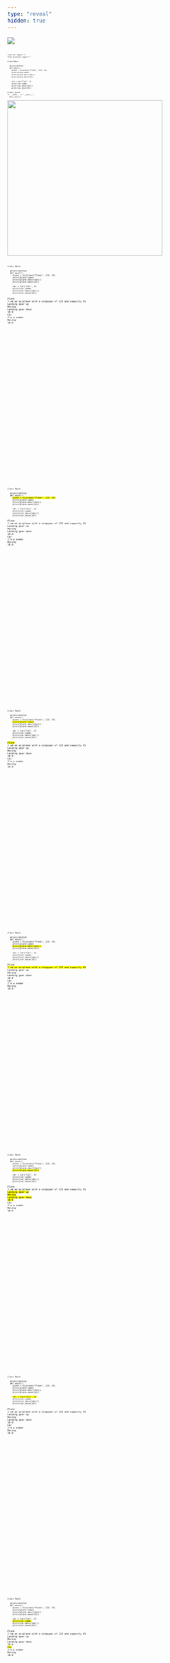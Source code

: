 ```yaml
---
type: "reveal"
hidden: true
---
```

<section>
    <img class="plain stretch" style="" src="/cc210/images/13-inherit/12.7.p.uml.png">
</section><br>
<section>
  <pre class="stretch" style="font-size: .33em"><code class="python">from Car import *
from Airplane import *<br>
class Main:<br>
  @staticmethod
  def main():
    plane = Airplane("Plane", 123, 45)
    print(plane.name)
    print(plane.describe())
    print(plane.move(10))<br>
    car = Car("Car", 4)
    print(car.name)
    print(car.describe())
    print(car.move(10))<br>
# main guard
if __name__ == "__main__":
  Main.main() </code></pre>
  <img class="plain" style="height: 350px" src="/cc210/images/13-inherit/12.7.p.4.test1.png">
</section><br>
<section>
  <pre class="stretch" style="font-size: .4em"><code class="python">class Main:<br>
  @staticmethod
  def main():
    plane = Airplane("Plane", 123, 45)
    print(plane.name)
    print(plane.describe())
    print(plane.move(10))<br>
    car = Car("Car", 4)
    print(car.name)
    print(car.describe())
    print(car.move(10))
</code></pre>
<pre class="" style="font-size: .45em; height: 400px"><code style="height: 450px" class="md">Plane
I am an airplane with a wingspan of 123 and capacity 45
Landing gear up
Moving
Landing gear down
10.0
Car
I'm a sedan
Moving
10.0</code></pre>
</section><br>
<section>
  <pre class="stretch" style="font-size: .4em"><code class="python">class Main:<br>
  @staticmethod
  def main():
    <mark>plane = Airplane("Plane", 123, 45)</mark>
    print(plane.name)
    print(plane.describe())
    print(plane.move(10))<br>
    car = Car("Car", 4)
    print(car.name)
    print(car.describe())
    print(car.move(10))
</code></pre>
<pre class="" style="font-size: .45em; height: 400px"><code style="height: 450px" class="md">Plane
I am an airplane with a wingspan of 123 and capacity 45
Landing gear up
Moving
Landing gear down
10.0
Car
I'm a sedan
Moving
10.0</code></pre>
</section><br>
<section>
  <pre class="stretch" style="font-size: .4em"><code class="python">class Main:<br>
  @staticmethod
  def main():
    plane = Airplane("Plane", 123, 45)
    <mark>print(plane.name)</mark>
    print(plane.describe())
    print(plane.move(10))<br>
    car = Car("Car", 4)
    print(car.name)
    print(car.describe())
    print(car.move(10))
</code></pre>
<pre class="" style="font-size: .45em; height: 400px"><code style="height: 450px" class="md"><mark>Plane</mark>
I am an airplane with a wingspan of 123 and capacity 45
Landing gear up
Moving
Landing gear down
10.0
Car
I'm a sedan
Moving
10.0</code></pre>
</section><br>
<section>
  <pre class="stretch" style="font-size: .4em"><code class="python">class Main:<br>
  @staticmethod
  def main():
    plane = Airplane("Plane", 123, 45)
    print(plane.name)
    <mark>print(plane.describe())</mark>
    print(plane.move(10))<br>
    car = Car("Car", 4)
    print(car.name)
    print(car.describe())
    print(car.move(10))
</code></pre>
<pre class="" style="font-size: .45em; height: 400px"><code style="height: 450px" class="md">Plane
<mark>I am an airplane with a wingspan of 123 and capacity 45</mark>
Landing gear up
Moving
Landing gear down
10.0
Car
I'm a sedan
Moving
10.0</code></pre>
</section><br>
<section>
  <pre class="stretch" style="font-size: .4em"><code class="python">class Main:<br>
  @staticmethod
  def main():
    plane = Airplane("Plane", 123, 45)
    print(plane.name)
    print(plane.describe())
    <mark>print(plane.move(10))</mark><br>
    car = Car("Car", 4)
    print(car.name)
    print(car.describe())
    print(car.move(10))
</code></pre>
<pre class="" style="font-size: .45em; height: 400px"><code style="height: 450px" class="md">Plane
I am an airplane with a wingspan of 123 and capacity 45
<mark>Landing gear up
Moving
Landing gear down
10.0</mark>
Car
I'm a sedan
Moving
10.0</code></pre>
</section><br>
<section>
  <pre class="stretch" style="font-size: .4em"><code class="python">class Main:<br>
  @staticmethod
  def main():
    plane = Airplane("Plane", 123, 45)
    print(plane.name)
    print(plane.describe())
    print(plane.move(10))<br>
    <mark>car = Car("Car", 4)</mark>
    print(car.name)
    print(car.describe())
    print(car.move(10))
</code></pre>
<pre class="" style="font-size: .45em; height: 400px"><code style="height: 450px" class="md">Plane
I am an airplane with a wingspan of 123 and capacity 45
Landing gear up
Moving
Landing gear down
10.0
Car
I'm a sedan
Moving
10.0</code></pre>
</section><br>
<section>
  <pre class="stretch" style="font-size: .4em"><code class="python">class Main:<br>
  @staticmethod
  def main():
    plane = Airplane("Plane", 123, 45)
    print(plane.name)
    print(plane.describe())
    print(plane.move(10))<br>
    car = Car("Car", 4)
    <mark>print(car.name)</mark>
    print(car.describe())
    print(car.move(10))
</code></pre>
<pre class="" style="font-size: .45em; height: 400px"><code style="height: 450px" class="md">Plane
I am an airplane with a wingspan of 123 and capacity 45
Landing gear up
Moving
Landing gear down
10.0
<mark>Car</mark>
I'm a sedan
Moving
10.0</code></pre>
</section><br>
<section>
  <pre class="stretch" style="font-size: .4em"><code class="python">class Main:<br>
  @staticmethod
  def main():
    plane = Airplane("Plane", 123, 45)
    print(plane.name)
    print(plane.describe())
    print(plane.move(10))<br>
    car = Car("Car", 4)
    print(car.name)
    <mark>print(car.describe())</mark>
    print(car.move(10))
</code></pre>
<pre class="" style="font-size: .45em; height: 400px"><code style="height: 450px" class="md">Plane
I am an airplane with a wingspan of 123 and capacity 45
Landing gear up
Moving
Landing gear down
10.0
Car
<mark>I'm a sedan</mark>
Moving
10.0</code></pre>
</section><br>
<section>
  <pre class="stretch" style="font-size: .4em"><code class="python">class Main:<br>
  @staticmethod
  def main():
    plane = Airplane("Plane", 123, 45)
    print(plane.name)
    print(plane.describe())
    print(plane.move(10))<br>
    car = Car("Car", 4)
    print(car.name)
    print(car.describe())
    <mark>print(car.move(10))</mark>
</code></pre>
<pre class="" style="font-size: .45em; height: 400px"><code style="height: 450px" class="md">Plane
I am an airplane with a wingspan of 123 and capacity 45
Landing gear up
Moving
Landing gear down
10.0
Car
I'm a sedan
<mark>Moving
10.0</mark></code></pre>
</section><br><br>
<section>
  <pre class="" style="font-size: .4em"><code class="python">class Main:<br>
  @staticmethod
  def main():
    car = Car("Car", 4)
    print(car.honk_horn())
</code></pre>
</section><br><br>
<section>
  <pre class="" style="font-size: .4em"><code class="python">class Main:<br>
  @staticmethod
  def main():
    car = Car("Car", 4)
    print(<mark>car.honk_horn()</mark>)
</code></pre>
</section><br><br>
<section>
  <pre class="" style="font-size: .4em"><code class="python">class Main:<br>
  @staticmethod
  def main():
    car = Car("Car", 4)
    print(car.honk_horn())
</code></pre>
  <img class="plain" style="height: 100px" src="/cc210/images/13-inherit/12.7.p.4.test2.png">
</section><br>
<section>
  <h3>Rules</h3>
  <ol>
    <li>Treat child class as any parent class</li>
    <li>Use attributes and methods based on object class and any parent classes</li>
    <li>Overriden methods will use code in child class</li>
  </ol>
</section><br><br><br>
<section>
  <pre class="stretch" style="font-size: .4em"><code class="python">class Main:<br>
  @staticmethod
  def main():
    vehicles = []
    vehicles.append(Airplane("Plane", 123, 45))
    vehicles.append(Car("Car", 4))
    vehicles.append(Truck("Truck", 157))<br>
    for v in vehicles:
      print(v.name)
      print(v.describe())
      print(v.move(10))</code></pre>
  <img class="plain" style="height: 450px" src="/cc210/images/13-inherit/12.7.p.4.test3.png">
</section><br>